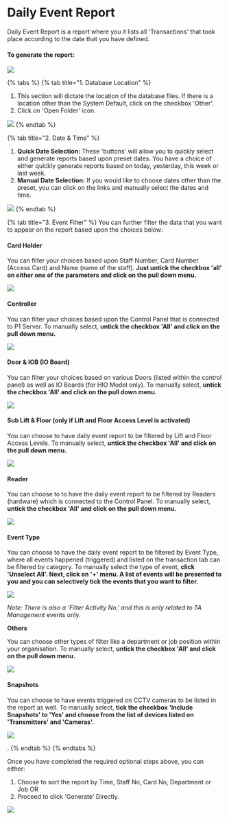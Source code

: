 # Daily Event Report

Daily Event Report is a report where you it lists all 'Transactions' that took place according to the date that you have defined.

#### To generate the report:

![](../.gitbook/assets/untitled1%20%289%29.png)

{% tabs %}
{% tab title="1. Database Location" %}
1. This section will dictate the location of the database files. If there is a location other than the System Default, click on the checkbox 'Other'.
2. Click on 'Open Folder' icon. 

![](../.gitbook/assets/untitled2%20%2817%29.png)
{% endtab %}

{% tab title="2. Date & Time" %}
1. **Quick Date Selection:** These 'buttons' will allow you to quickly select and generate reports based upon preset dates. You have a choice of either quickly generate reports based on today, yesterday, this week or last week. 
2. **Manual Date Selection:** If you would like to choose dates other than the preset, you can click on the links and manually select the dates and time. 

![](../.gitbook/assets/untitled3%20%2812%29.png)
{% endtab %}

{% tab title="3. Event Filter" %}
You can further filter the data that you want to appear on the report based upon the choices below:

#### Card Holder

You can filter your choices based upon Staff Number, Card Number \(Access Card\) and Name \(name of the staff\). **Just untick the checkbox 'all' on either one of the parameters and click on the pull down menu.** 

![](../.gitbook/assets/untitled4%20%285%29.png)

#### Controller

You can filter your choices based upon the Control Panel that is connected to P1 Server. To manually select, **untick the checkbox 'All' and click on the pull down menu.**

![](../.gitbook/assets/untitled5%20%2819%29.png)

#### Door & IOB \(IO Board\)

You can filter your choices based on various Doors \(listed within the control panel\) as well as IO Boards \(for HIO Model only\). To manually select, **untick the checkbox 'All' and click on the pull down menu.**

![](../.gitbook/assets/untitled6%20%2818%29.png)

#### Sub Lift & Floor \(only if Lift and Floor Access Level is activated\)

You can choose to have daily event report to be filtered by Lift and Floor Access Levels. To manually select, **untick the checkbox 'All' and click on the pull down menu.**

![](../.gitbook/assets/untitled7%20%2814%29.png)

#### Reader

You can choose to to have the daily event report to be filtered by Readers \(hardware\) which is connected to the Control Panel.  To manually select, **untick the checkbox 'All' and click on the pull down menu.**

![](../.gitbook/assets/untitled8%20%2821%29.png)

#### Event Type

You can choose to have the daily event report to be filtered by Event Type, where all events happened \(triggered\) and listed on the transaction tab can be filtered by category. To manually select the type of event, **click 'Unselect All'. Next, click on '+' menu. A list of events will be presented to you and you can selectively tick the events that you want to filter.**

![](../.gitbook/assets/untitled9%20%2810%29.png)

_Note: There is also a 'Filter Activity No.' and this is only related to TA Management_ events only. 

**Others**

You can choose other types of filter like a department or job position within your organisation. To manually select, **untick the checkbox 'All' and click on the pull down menu.**

![](../.gitbook/assets/untitled10%20%288%29.png)

#### Snapshots

You can choose to have events triggered on CCTV cameras to be listed in the report as well. To manually select, **tick the checkbox 'Include Snapshots' to 'Yes' and choose from the list of devices listed on 'Transmitters' and 'Cameras'.**

![](../.gitbook/assets/untitled11%20%283%29.png)

. 
{% endtab %}
{% endtabs %}

Once you have completed the required optional steps above, you can either:

1. Choose to sort the report by Time, Staff No, Card No, Department or Job OR
2. Proceed to click 'Generate' Directly. 

![](../.gitbook/assets/untitled12%20%283%29.png)


